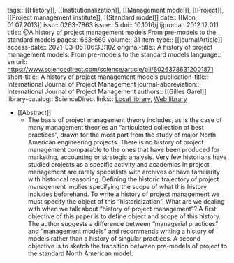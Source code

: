 tags:: [[History]], [[Institutionalization]], [[Management model]], [[Project]], [[Project management institute]], [[Standard model]]
date:: [[Mon, 01.07.2013]]
issn:: 0263-7863
issue:: 5
doi:: 10.1016/j.ijproman.2012.12.011
title:: @A history of project management models From pre-models to the standard models
pages:: 663-669
volume:: 31
item-type:: [[journalArticle]]
access-date:: 2021-03-05T06:33:10Z
original-title:: A history of project management models: From pre-models to the standard models
language:: en
url:: https://www.sciencedirect.com/science/article/pii/S0263786312001871
short-title:: A history of project management models
publication-title:: International Journal of Project Management
journal-abbreviation:: International Journal of Project Management
authors:: [[Gilles Garel]]
library-catalog:: ScienceDirect
links:: [Local library](zotero://select/library/items/ZU7658HR), [Web library](https://www.zotero.org/users/6520516/items/ZU7658HR)

- [[Abstract]]
	- The basis of project management theory includes, as is the case of many management theories an “articulated collection of best practices”, drawn for the most part from the study of major North American engineering projects. There is no history of project management comparable to the ones that have been produced for marketing, accounting or strategic analysis. Very few historians have studied projects as a specific activity and academics in project management are rarely specialists with archives or have familiarity with historical reasoning. Defining the historic trajectory of project management implies specifying the scope of what this history includes beforehand. To write a history of project management we must specify the object of this “historicization”. What are we dealing with when we talk about “history of project management”? A first objective of this paper is to define object and scope of this history. The author suggests a difference between “managerial practices” and “management models” and recommends writing a history of models rather than a history of singular practices. A second objective is to sketch the transition between pre-models of project to the standard North American model.